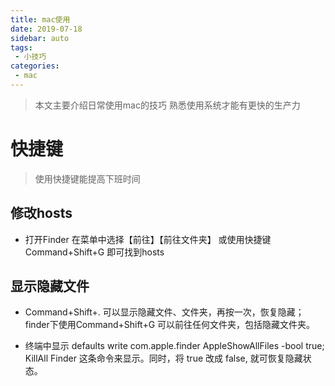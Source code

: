 ```yaml
---
title: mac使用
date: 2019-07-18
sidebar: auto
tags: 
 - 小技巧
categories:
 - mac
---
```


> 本文主要介绍日常使用mac的技巧
> 熟悉使用系统才能有更快的生产力

<!-- more -->

# 快捷键
> 使用快捷键能提高下班时间

## 修改hosts
- 打开Finder 在菜单中选择【前往】【前往文件夹】
或使用快捷键Command+Shift+G
即可找到hosts


## 显示隐藏文件
- Command+Shift+.    可以显示隐藏文件、文件夹，再按一次，恢复隐藏；
finder下使用Command+Shift+G 可以前往任何文件夹，包括隐藏文件夹。

- 终端中显示
defaults write com.apple.finder AppleShowAllFiles -bool true;
KillAll Finder
这条命令来显示。同时，将 true 改成 false, 就可恢复隐藏状态。
